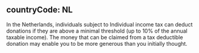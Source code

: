 countryCode: NL
---
In the Netherlands, individuals subject to Individual income tax can deduct donations if they are above a minimal threshold (up to 10% of the annual taxable income). The money that can be claimed from a tax deductible donation may enable you to be more generous than you initially thought.
